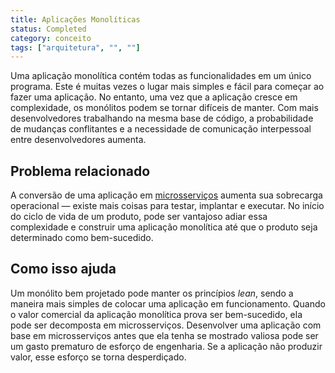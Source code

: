```yaml
---
title: Aplicações Monolíticas
status: Completed
category: conceito
tags: ["arquitetura", "", ""]
---
```


Uma aplicação monolítica contém todas as funcionalidades em um único programa.
Este é muitas vezes o lugar mais simples e fácil para começar ao fazer uma aplicação.
No entanto, uma vez que a aplicação cresce em complexidade, os monólitos podem se tornar difíceis de manter.
Com mais desenvolvedores trabalhando na mesma base de código, a probabilidade de mudanças conflitantes e a necessidade de comunicação interpessoal entre desenvolvedores aumenta.

## Problema relacionado

A conversão de uma aplicação em [microsserviços](/pt-br/microservices-architecture/) aumenta sua sobrecarga operacional — existe mais coisas para testar, implantar e executar.
No início do ciclo de vida de um produto, pode ser vantajoso adiar essa complexidade e construir uma aplicação monolítica até que o produto seja determinado como bem-sucedido.

## Como isso ajuda

Um monólito bem projetado pode manter os princípios *lean*, sendo a maneira mais simples de colocar uma aplicação em funcionamento.
Quando o valor comercial da aplicação monolítica prova ser bem-sucedido, ela pode ser decomposta em microsserviços.
Desenvolver uma aplicação com base em microsserviços antes que ela tenha se mostrado valiosa pode ser um gasto prematuro de esforço de engenharia.
Se a aplicação não produzir valor, esse esforço se torna desperdiçado.

